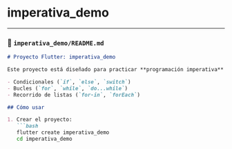 # imperativa_demo


---

### 📁 `imperativa_demo/README.md`

```markdown
# Proyecto Flutter: imperativa_demo

Este proyecto está diseñado para practicar **programación imperativa** en Dart dentro de un proyecto Flutter, utilizando estructuras clásicas como:

- Condicionales (`if`, `else`, `switch`)
- Bucles (`for`, `while`, `do...while`)
- Recorrido de listas (`for-in`, `forEach`)

## Cómo usar

1. Crear el proyecto:
   ```bash
   flutter create imperativa_demo
   cd imperativa_demo

